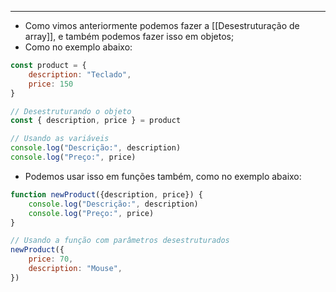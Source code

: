 ___
- Como vimos anteriormente podemos fazer a [[Desestruturação de array]], e também podemos fazer isso em objetos;
- Como no exemplo abaixo:
```js
const product = {
	description: "Teclado",
	price: 150
}

// Desestruturando o objeto
const { description, price } = product

// Usando as variáveis
console.log("Descrição:", description)
console.log("Preço:", price)
```
- Podemos usar isso em funções também, como no exemplo abaixo:
```js
function newProduct({description, price}) {
	console.log("Descrição:", description)
	console.log("Preço:", price)
}

// Usando a função com parâmetros desestruturados
newProduct({
	price: 70,
	description: "Mouse",
})
```